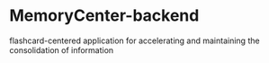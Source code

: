 # MemoryCenter-backend
flashcard-centered application for accelerating and maintaining the consolidation of information